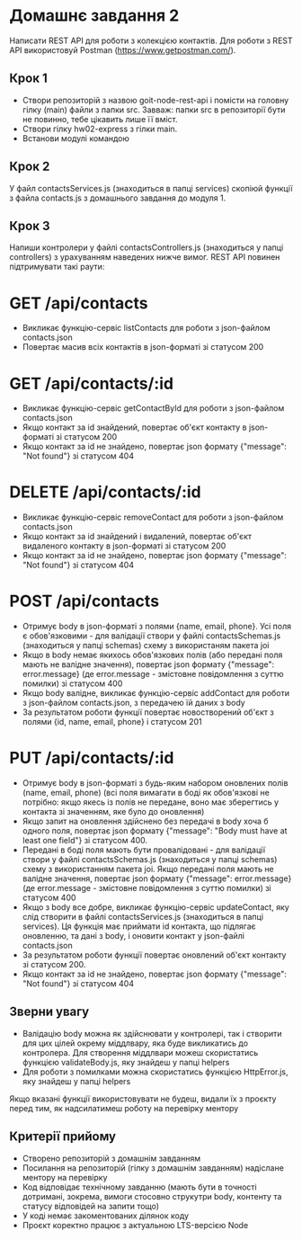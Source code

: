 # Домашнє завдання 2

Написати REST API для роботи з колекцією контактів. Для роботи з REST API використовуй Postman (https://www.getpostman.com/).

## Крок 1

- Cтвори репозиторій з назвою goit-node-rest-api і помісти на головну гілку (main) файли з папки src. Завваж: папки src в репозиторії бути не повинно, тебе цікавить лише її вміст.
- Створи гілку hw02-express з гілки main.
- Встанови модулі командою <npm i>

## Крок 2

У файл contactsServices.js (знаходиться в папці services) скопіюй функції з файла contacts.js з домашнього завдання до модуля 1.

## Крок 3

Напиши контролери у файлі contactsControllers.js (знаходиться у папці controllers) з урахуванням наведених нижче вимог.
REST API повинен підтримувати такі раути:

# GET /api/contacts

- Викликає функцію-сервіс listContacts для роботи з json-файлом contacts.json
- Повертає масив всіх контактів в json-форматі зі статусом 200

# GET /api/contacts/:id

- Викликає функцію-сервіс getContactById для роботи з json-файлом contacts.json
- Якщо контакт за id знайдений, повертає об'єкт контакту в json-форматі зі статусом 200
- Якщо контакт за id не знайдено, повертає json формату {"message": "Not found"} зі статусом 404

# DELETE /api/contacts/:id

- Викликає функцію-сервіс removeContact для роботи з json-файлом contacts.json
- Якщо контакт за id знайдений і видалений, повертає об'єкт видаленого контакту в json-форматі зі статусом 200
- Якщо контакт за id не знайдено, повертає json формату {"message": "Not found"} зі статусом 404

# POST /api/contacts

- Отримує body в json-форматі з полями {name, email, phone}. Усі поля є обов'язковими - для валідації створи у файлі contactsSchemas.js (знаходиться у папці schemas) схему з використаням пакета joi
- Якщо в body немає якихось обов'язкових полів (або передані поля мають не валідне значення), повертає json формату {"message": error.message} (де error.message - змістовне повідомлення з суттю помилки) зі статусом 400
- Якщо body валідне, викликає функцію-сервіс addContact для роботи з json-файлом contacts.json, з передачею їй даних з body
- За результатом роботи функції повертає новостворений об'єкт з полями {id, name, email, phone} і статусом 201

# PUT /api/contacts/:id

- Отримує body в json-форматі з будь-яким набором оновлених полів (name, email, phone) (всі поля вимагати в боді як обов'язкові не потрібно: якщо якесь із полів не передане, воно має зберегтись у контакта зі значенням, яке було до оновлення)
- Якщо запит на оновлення здійснено без передачі в body хоча б одного поля, повертає json формату {"message": "Body must have at least one field"} зі статусом 400.
- Передані в боді поля мають бути провалідовані - для валідації створи у файлі contactsSchemas.js (знаходиться у папці schemas) схему з використанням пакета joi. Якщо передані поля мають не валідне значення, повертає json формату {"message": error.message} (де error.message - змістовне повідомлення з суттю помилки) зі статусом 400
- Якщо з body все добре, викликає функцію-сервіс updateContact, яку слід створити в файлі contactsServices.js (знаходиться в папці services). Ця функція має приймати id контакта, що підлягає оновленню, та дані з body, і оновити контакт у json-файлі contacts.json
- За результатом роботи функції повертає оновлений об'єкт контакту зі статусом 200.
- Якщо контакт за id не знайдено, повертає json формату {"message": "Not found"} зі статусом 404

## Зверни увагy

- Валідацію body можна як здійснювати у контролері, так і створити для цих цілей окрему міддлвару, яка буде викликатись до контролера. Для створення міддлвари можеш скористатись функцією validateBody.js, яку знайдеш у папці helpers
- Для роботи з помилками можна скористатись функцією HttpError.js, яку знайдеш у папці helpers

Якщо вказані функції використовувати не будеш, видали їх з проєкту перед тим, як надсилатимеш роботу на перевірку ментору

## Критерії прийому

- Створено репозиторій з домашнім завданням
- Посилання на репозиторій (гілку з домашнім завданням) надіслане ментору на перевірку
- Код відповідає технічному завданню (мають бути в точності дотримані, зокрема, вимоги стосовно струкутри body, контенту та статусу відповідей на запити тощо)
- У коді немає закоментованих ділянок коду
- Проєкт коректно працює з актуальною LTS-версією Node
